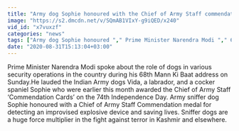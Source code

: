 ```yaml
---
title: "Army dog Sophie honoured with the Chief of Army Staff commendation medal: Watch Oneindia News"
image: "https://s2.dmcdn.net/v/SQmAB1VIxY-g9iQED/x240"
vid_id: "x7vuxzf"
categories: "news"
tags: ["Army dog Sophie honoured "," Prime Minister Narendra Modi "," 68th Mann Ki Baat address"]
date: "2020-08-31T15:13:04+03:00"
---
```

Prime Minister Narendra Modi spoke about the role of dogs in various security operations in the country during his 68th Mann Ki Baat address on Sunday.He lauded the Indian Army dogs Vida, a labrador, and a cocker spaniel Sophie who were earlier this month awarded the Chief of Army Staff ‘Commendation Cards’ on the 74th Independence Day. Army sniffer dog Sophie honoured with a Chief of Army Staff Commendation medal for detecting an improvised explosive device and saving lives. Sniffer dogs are a huge force multiplier in the fight against terror in Kashmir and elsewhere.
